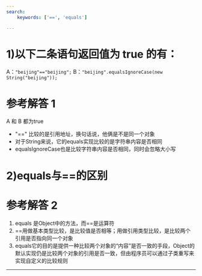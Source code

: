 ```yaml
---
search:
    keywords: ['==', 'equals']

---
```



# 1)以下二条语句返回值为 true 的有： 
A：`"beijing"=="beijing";` 
B：`"beijing".equalsIgnoreCase(new String("beijing"));`

# 参考解答 1

A 和 B 都为true

* "==" 比较的是引用地址，换句话说，他俩是不是同一个对象
* 对于String来说，它的equals实现比较的是字符串内容是否相同
* equalsIgnoreCase也是比较字符串内容是否相同，同时会忽略大小写


# 2)equals与==的区别

# 参考解答 2

1. equals 是Object中的方法，而==是运算符
2. ==用做基本类型比较，是比较值是否相等；用做引用类型比较，是比较两个引用是否指向同一个对象
3. equals它的目的是提供一种比较两个对象的“内容”是否一致的手段，Object的默认实现仍是比较两个对象的引用是否一致，但由程序员可以通过子类重写来实现自定义的比较规则


---




